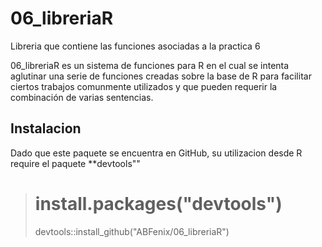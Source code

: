 # 06_libreriaR
Libreria que contiene las funciones asociadas a la practica 6

06_libreriaR es un sistema de funciones para R en el cual se intenta aglutinar una serie de funciones creadas sobre la base de R para 
facilitar ciertos trabajos comunmente utilizados y que pueden requerir la combinación de varias sentencias.

## Instalacion

Dado que este paquete se encuentra en GitHub, su utilizacion desde R require el paquete **devtools""  

># install.packages("devtools")
>devtools::install_github("ABFenix/06_libreriaR")
